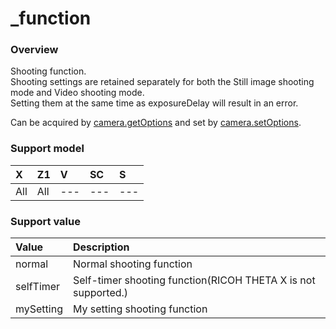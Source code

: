 # \_function

### Overview

Shooting function.  
Shooting settings are retained separately for both the Still image shooting mode and Video shooting mode.  
Setting them at the same time as exposureDelay will result in an error.

Can be acquired by [camera.getOptions](../commands/camera.get_options.md) and set by [camera.setOptions](../commands/camera.set_options.md).

### Support model

| X | Z1 | V | SC | S |
|:--|:--|:--|:--|:--|
| All | All | --- | --- | --- |

### Support value

| Value | Description |
|:--|:--|
| normal | Normal shooting function |
| selfTimer | Self-timer shooting function(RICOH THETA X is not supported.) |
| mySetting | My setting shooting function |
